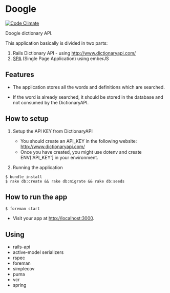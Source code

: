 # Doogle

[![Code Climate](https://codeclimate.com/github/franzejr/doogle/badges/gpa.svg)](https://codeclimate.com/github/franzejr/doogle)

Doogle dictionary API.


This application basically is divided in two parts:

1. Rails Dictionary API - using http://www.dictionaryapi.com/
2. [SPA](/spa) (Single Page Application) using emberJS

## Features

- The application stores all the words and definitions which are searched.

- If the word is already searched, it should be stored in the database and not consumed by the DictionaryAPI.


## How to setup

1. Setup the API KEY from DictionaryAPI

	- You should create an API_KEY in the following website: http://www.dictionaryapi.com/
	- Once you have created, you might use dotenv and create ENV['API_KEY'] in your environment.

2. Running the application

```
$ bundle install
$ rake db:create && rake db:migrate && rake db:seeds
```

## How to run the app

```
$ foreman start
```
* Visit your app at [http://localhost:3000](http://localhost:3000).

## Using 

- rails-api
- active-model serializers
- rspec
- foreman
- simplecov
- puma
- vcr
- spring
